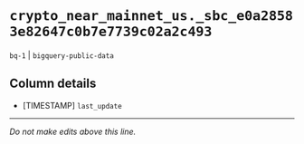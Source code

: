 # `crypto_near_mainnet_us._sbc_e0a28583e82647c0b7e7739c02a2c493`
`bq-1` | `bigquery-public-data`

## Column details
* [TIMESTAMP] `last_update`

-------------------------------------------------------------------------------
*Do not make edits above this line.*
